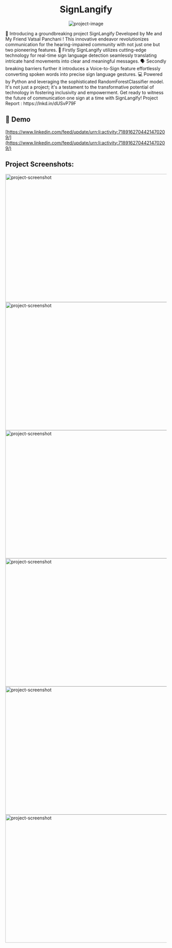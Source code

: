 <h1 align="center" id="title">SignLangify</h1>

<p align="center"><img src="https://socialify.git.ci/HetRojivadiya/SignLanguage-Detection-And-Voice-To-Sign-Prediction/image?language=1&amp;owner=1&amp;name=1&amp;stargazers=1&amp;theme=Light" alt="project-image"></p>

<p id="description">🌟 Introducing a groundbreaking project SignLangify Developed by Me and My Friend Vatsal Panchani ! This innovative endeavor revolutionizes communication for the hearing-impaired community with not just one but two pioneering features. 👋 Firstly SignLangify utilizes cutting-edge technology for real-time sign language detection seamlessly translating intricate hand movements into clear and meaningful messages. 🗣️ Secondly breaking barriers further it introduces a Voice-to-Sign feature effortlessly converting spoken words into precise sign language gestures. 💻 Powered by Python and leveraging the sophisticated RandomForestClassifier model. It's not just a project; it's a testament to the transformative potential of technology in fostering inclusivity and empowerment. Get ready to witness the future of communication one sign at a time with SignLangify! Project Report : https://lnkd.in/dUSvP79F</p>

<h2>🚀 Demo</h2>

[https://www.linkedin.com/feed/update/urn:li:activity:7189162704421470209/](https://www.linkedin.com/feed/update/urn:li:activity:7189162704421470209/)

<h2>Project Screenshots:</h2>

<img src="https://drive.google.com/uc?export=view&id=1B6c91q8DASx8Nqbq79_SW8oYoMI1xNdf" alt="project-screenshot" width="800" height="400/"><br/>
<img src="https://drive.google.com/uc?export=view&id=1bjHZtvVTTQorznAtl--PCg3PJ5kQaYO9" alt="project-screenshot" width="800" height="400/"><br/>
<img src="https://drive.google.com/uc?export=view&id=1B6c91q8DASx8Nqbq79_SW8oYoMI1xNdf" alt="project-screenshot" width="800" height="400/"><br/>
<img src="https://drive.google.com/uc?export=view&id=1B6c91q8DASx8Nqbq79_SW8oYoMI1xNdf" alt="project-screenshot" width="800" height="400/"><br/>
<img src="https://drive.google.com/uc?export=view&id=1B6c91q8DASx8Nqbq79_SW8oYoMI1xNdf" alt="project-screenshot" width="800" height="400/"><br/>
<img src="https://drive.google.com/uc?export=view&id=1B6c91q8DASx8Nqbq79_SW8oYoMI1xNdf" alt="project-screenshot" width="800" height="400/"><br/>

